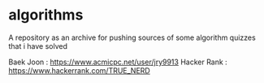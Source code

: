 # algorithms
A repository as an archive for pushing sources of some algorithm quizzes that i have solved

Baek Joon : https://www.acmicpc.net/user/jry9913
Hacker Rank : https://www.hackerrank.com/TRUE_NERD
